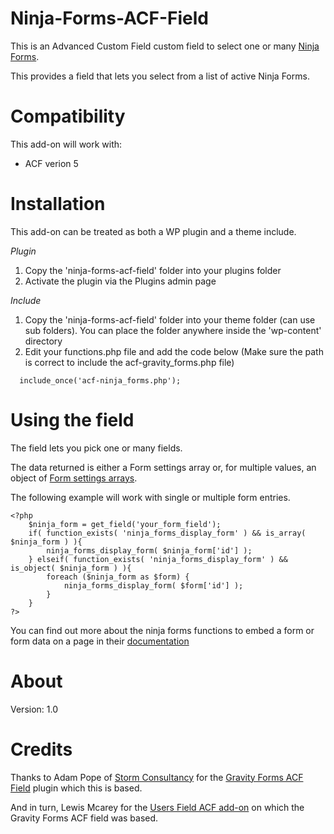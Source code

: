 Ninja-Forms-ACF-Field
=======================

This is an Advanced Custom Field custom field to select one or many [Ninja Forms](https://ninjaforms.com/).

This provides a field that lets you select from a list of active Ninja Forms.

Compatibility
============

This add-on will work with:

* ACF verion 5

Installation
============

This add-on can be treated as both a WP plugin and a theme include.

*Plugin*
1. Copy the 'ninja-forms-acf-field' folder into your plugins folder
2. Activate the plugin via the Plugins admin page

*Include*
1.  Copy the 'ninja-forms-acf-field' folder into your theme folder (can use sub folders). You can place the folder anywhere inside the 'wp-content' directory
2.  Edit your functions.php file and add the code below (Make sure the path is correct to include the acf-gravity_forms.php file)

```
  include_once('acf-ninja_forms.php');
```

Using the field
===============

The field lets you pick one or many fields.

The data returned is either a Form settings array or, for multiple values, an object of [Form settings arrays](http://www.gravityhelp.com/documentation/page/Form_Object).

The following example will work with single or multiple form entries.

```
<?php 
    $ninja_form = get_field('your_form_field');
    if( function_exists( 'ninja_forms_display_form' ) && is_array( $ninja_form ) ){
        ninja_forms_display_form( $ninja_form['id'] );
    } elseif( function_exists( 'ninja_forms_display_form' ) && is_object( $ninja_form ) ){
        foreach ($ninja_form as $form) {
            ninja_forms_display_form( $form['id'] );
        }
    }
?>
```

You can find out more about the ninja forms functions to embed a form or form data on a page in their [documentation](http://docs.ninjaforms.com/category/29-global-variables)


About
=====

Version: 1.0


Credits
=======

Thanks to Adam Pope of [Storm Consultancy](http://www.stormconsultancy.co.uk) for the [Gravity Forms ACF Field](https://github.com/stormuk/Gravity-Forms-ACF-Field) plugin which this is based.

And in turn, Lewis Mcarey for the [Users Field ACF add-on](https://github.com/lewismcarey/User-Field-ACF-Add-on) on which the Gravity Forms ACF field was based.


